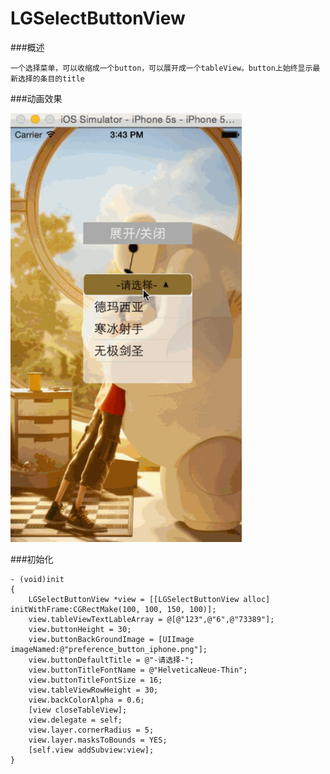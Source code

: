 # LGSelectButtonView

###概述

    一个选择菜单，可以收缩成一个button，可以展开成一个tableView。button上始终显示最新选择的条目的title
    
###动画效果

<img src="https://github.com/gang544043963/LGSelectButtonView/blob/master/LGSelectButton.gif?raw=true" alt="CXLSlideList Screenshot" width="370" height="686"/>

###初始化

    - (void)init
    {
        LGSelectButtonView *view = [[LGSelectButtonView alloc] initWithFrame:CGRectMake(100, 100, 150, 100)];
        view.tableViewTextLableArray = @[@"123",@"6",@"73389"];
        view.buttonHeight = 30;
        view.buttonBackGroundImage = [UIImage imageNamed:@"preference_button_iphone.png"];
        view.buttonDefaultTitle = @"-请选择-";
        view.buttonTitleFontName = @"HelveticaNeue-Thin";
        view.buttonTitleFontSize = 16;
        view.tableViewRowHeight = 30;
        view.backColorAlpha = 0.6;
        [view closeTableView];
        view.delegate = self;
        view.layer.cornerRadius = 5;
        view.layer.masksToBounds = YES;
        [self.view addSubview:view];
    }

